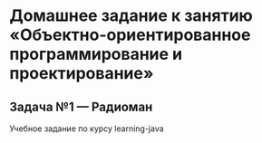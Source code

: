 # Домашнее задание к занятию «Объектно-ориентированное программирование и проектирование»

## Задача №1 — Радиоман 

Учебное задание по курсу learning-java
